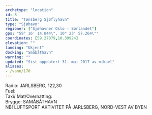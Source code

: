 ```yaml
---
archetype: "location"
id: 8
title: "Tønsberg Sjøflyhavn"
type: "Sjøhavn"
regioner: ["Sjøhavner Oslo - Sørlandet"]
gps: "59° 16' 14.844\", 10° 23' 57.264\""
coordinates: [59.27079,10.39924]
elevation: ""
landing: "Ukjent"
docking: "Småbåthavn"
warning: ""
updated: "Sist oppdatert 31. mai 2017 av mikael"
aliases:
- /vann/170
---
```


Radio:  JARLSBERG, 122,30\
Fuel:\
Taxi/ Mat/Overnatting:\
Brygge: SAMÅBÅTHAVN\
NB!  LUFTSPORT AKTIVITET PÅ JARLSBERG, NORD-VEST AV BYEN
